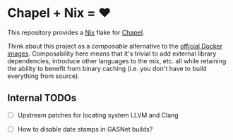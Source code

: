 # Chapel + Nix = ❤️

This repository provides a [Nix](https://nixos.org/) flake for [Chapel](https://chapel-lang.org/).

Think about this project as a *composable* alternative to the [official Docker images](https://hub.docker.com/u/chapel). Composability here means that it's trivial to add external library dependencies, introduce other languages to the mix, etc. all while retaining the ability to benefit from binary caching (i.e. you don't have to build everything from source).





## Internal TODOs

- [ ] Upstream patches for locating system LLVM and Clang
- [ ] How to disable date stamps in GASNet builds?


